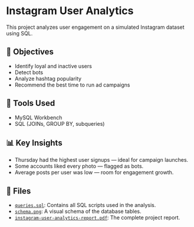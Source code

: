 # Instagram User Analytics

This project analyzes user engagement on a simulated Instagram dataset using SQL.

## 📌 Objectives
- Identify loyal and inactive users
- Detect bots
- Analyze hashtag popularity
- Recommend the best time to run ad campaigns

## 🧰 Tools Used
- MySQL Workbench
- SQL (JOINs, GROUP BY, subqueries)

## 📊 Key Insights
- Thursday had the highest user signups — ideal for campaign launches.
- Some accounts liked every photo — flagged as bots.
- Average posts per user was low — room for engagement growth.

## 📁 Files
- [`queries.sql`](./queries.sql): Contains all SQL scripts used in the analysis.
- [`schema.png`](./schema.png): A visual schema of the database tables. 
- [`instagram-user-analytics-report.pdf`](./instagram-user-analytics-report.pdf): The complete project report.

